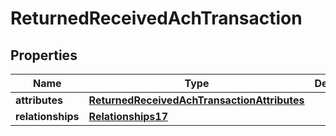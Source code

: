 # ReturnedReceivedAchTransaction

## Properties
Name | Type | Description | Notes
------------ | ------------- | ------------- | -------------
**attributes** | [**ReturnedReceivedAchTransactionAttributes**](ReturnedReceivedAchTransactionAttributes.md) |  | 
**relationships** | [**Relationships17**](Relationships17.md) |  | 
